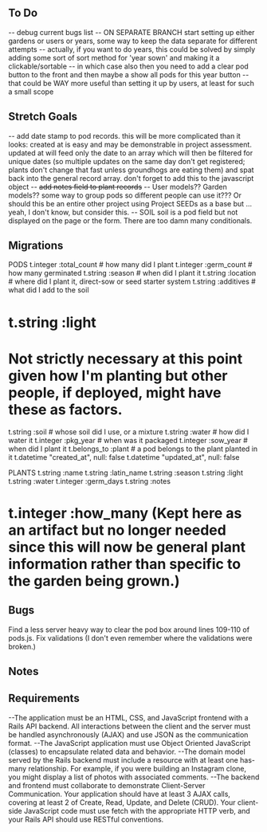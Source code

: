 ## To Do
-- debug current bugs list
-- ON SEPARATE BRANCH start setting up either gardens or users or years, some way to keep the data separate for different attempts
-- actually, if you want to do years, this could be solved by simply adding some sort of sort method for 'year sown' and making it a clickable/sortable 
-- in which case also then you need to add a clear pod button to the front and then maybe a show all pods for this year button
-- that could be WAY more useful than setting it up by users, at least for such a small scope

## Stretch Goals
-- add date stamp to pod records. this will be more complicated than it looks: created at is easy and may be demonstrable in project assessment. updated at will feed only the date to an array which will then be filtered for unique dates (so multiple updates on the same day don't get registered; plants don't change that fast unless groundhogs are eating them) and spat back into the general record array. don't forget to add this to the javascript object
-- ~~add notes field to plant records~~
-- User models?? Garden models?? some way to group pods so different people can use it??? Or should this be an entire other project using Project SEEDs as a base but ... yeah, I don't know, but consider this.
-- SOIL soil is a pod field but not displayed on the page or the form. There are too damn many conditionals. 

## Migrations
PODS
t.integer :total_count # how many did I plant
t.integer :germ_count # how many germinated
t.string :season # when did I plant it 
t.string :location  # where did I plant it, direct-sow or seed starter system
t.string :additives # what did I add to the soil
# t.string :light 
# Not strictly necessary at this point given how I'm planting but other people, if deployed, might have these as factors.
t.string :soil # whose soil did I use, or a mixture
t.string :water  # how did I water it
t.integer :pkg_year # when was it packaged 
t.integer :sow_year # when did I plant it
t.belongs_to :plant # a pod belongs to the plant planted in it
t.datetime "created_at",  null: false
t.datetime "updated_at",  null: false

PLANTS
t.string :name 
t.string :latin_name 
t.string :season 
t.string :light 
t.string :water 
t.integer :germ_days 
t.string :notes 
# t.integer :how_many (Kept here as an artifact but no longer needed since this will now be general plant information rather than specific to the garden being grown.)

## Bugs
Find a less server heavy way to clear the pod box around lines 109-110 of pods.js.
Fix validations (I don't even remember where the validations were broken.)

## Notes

## Requirements
--The application must be an HTML, CSS, and JavaScript frontend with a Rails API backend. All interactions between the client and the server must be handled asynchronously (AJAX) and use JSON as the communication format.
--The JavaScript application must use Object Oriented JavaScript (classes) to encapsulate related data and behavior.
--The domain model served by the Rails backend must include a resource with at least one has-many relationship. For example, if you were building an Instagram clone, you might display a list of photos with associated comments.
--The backend and frontend must collaborate to demonstrate Client-Server Communication. Your application should have at least 3 AJAX calls, covering at least 2 of Create, Read, Update, and Delete (CRUD). Your client-side JavaScript code must use fetch with the appropriate HTTP verb, and your Rails API should use RESTful conventions.
